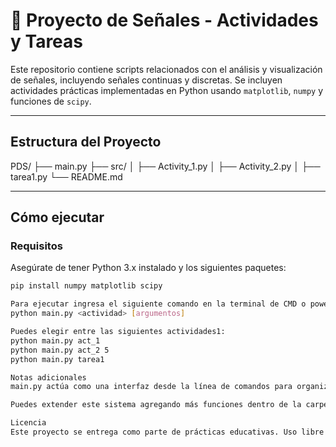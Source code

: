 # 🧪 Proyecto de Señales - Actividades y Tareas

Este repositorio contiene scripts relacionados con el análisis y visualización de señales, incluyendo señales continuas y discretas. Se incluyen actividades prácticas implementadas en Python usando `matplotlib`, `numpy` y funciones de `scipy`.

---

## Estructura del Proyecto

PDS/
├── main.py
├── src/
│   ├── Activity_1.py
│   ├── Activity_2.py
│   ├── tarea1.py
└── README.md


---

## Cómo ejecutar

### Requisitos
Asegúrate de tener Python 3.x instalado y los siguientes paquetes:

```bash
pip install numpy matplotlib scipy

Para ejecutar ingresa el siguiente comando en la terminal de CMD o powerShell:
python main.py <actividad> [argumentos]

Puedes elegir entre las siguientes actividades1:
python main.py act_1
python main.py act_2 5
python main.py tarea1

Notas adicionales
main.py actúa como una interfaz desde la línea de comandos para organizar el trabajo por actividad.

Puedes extender este sistema agregando más funciones dentro de la carpeta src/ y adaptando main.py.

Licencia
Este proyecto se entrega como parte de prácticas educativas. Uso libre con fines académicos.
